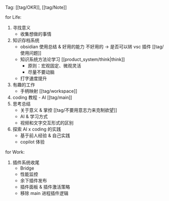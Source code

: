 Tag: [[tag/OKR]], [[tag/Note]]

for Life:
1. 寻找意义
	- 收集想做的事情
2. 知识存档系统
	- obsidian 使用总结 & 好用的能力 不好用的 -> 是否可以转 vsc 插件
		[[tag/使用问题]]
	- 知识系统方法论学习
		[[product_system/think|think]]
		- 原则：宏观固定、微观灵活
		- 尽量不要动脑
	-  打字速度提升
3. 有趣的工作
	- 手柄映射
		[[tag/workspace]]
4. coding 教程 - AI
	[[tag/main]]
5. 思考总结
	- 关于意义 & 掌控
		[[tag/不要用意志力来克制欲望]]
	- AI & 学习方式
	- 视频和文字交互形式的区别
7. 探索 AI x coding 的实践
	- 基于前人经验 & 自己实践
	- copilot 体验

for Work:
1. 插件系统收尾
	- Bridge
	- 性能监控
	- 余下插件发布
	- 插件面板 & 插件激活策略
	- 移除 main 进程插件逻辑